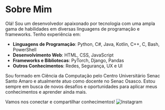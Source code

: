 # Sobre Mim

Olá! Sou um desenvolvedor apaixonado por tecnologia com uma ampla gama de habilidades em diversas linguagens de programação e frameworks. Tenho experiência em:

- **Linguagens de Programação**: Python, C#, Java, Kotlin, C++, C, Bash, PowerShell
- **Desenvolvimento Web**: HTML, CSS, JavaScript
- **Frameworks e Bibliotecas**: PyTorch, Django, Pandas
- **Outros Conhecimentos**: Redes, Segurança, UX e UI

Sou formado em Ciência da Computação pelo Centro Universitário Senac Santo Amaro e atualmente atuo como docente no Senac Osasco. Estou sempre em busca de novos desafios e oportunidades para aplicar meus conhecimentos e aprender ainda mais.

Vamos nos conectar e compartilhar conhecimentos!
![Instagram]("https://www.instagram.com/higor.2100")